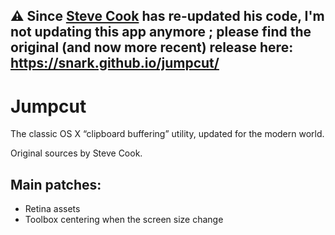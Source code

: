 ⚠️ Since [Steve Cook](https://github.com/snark) has re-updated his code, I'm not updating this app anymore ; please find the original (and now more recent) release here: https://snark.github.io/jumpcut/
-------------

Jumpcut
=======

The classic OS X “clipboard buffering” utility, updated for the modern world. 

Original sources by Steve Cook.

Main patches:
-------------

- Retina assets
- Toolbox centering when the screen size change
